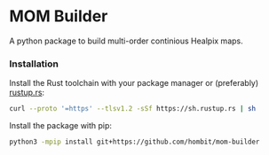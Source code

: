 # MOM Builder

A python package to build multi-order continious Healpix maps.

### Installation

Install the Rust toolchain with your package manager or (preferably) [rustup.rs](https://rustup.rs):
```sh
curl --proto '=https' --tlsv1.2 -sSf https://sh.rustup.rs | sh
```

Install the package with pip:
```sh
python3 -mpip install git+https://github.com/hombit/mom-builder
```
